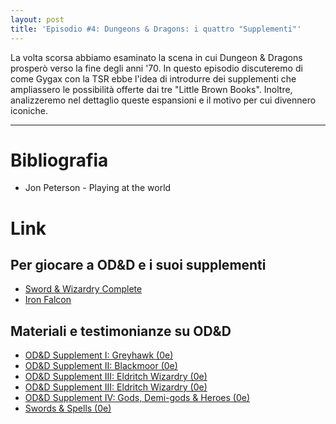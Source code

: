 ```yaml
---
layout: post
title: 'Episodio #4: Dungeons & Dragons: i quattro "Supplementi"'
---
```


La volta scorsa abbiamo esaminato la scena in cui Dungeon & Dragons prosperò verso la fine degli anni '70. In questo episodio discuteremo di come Gygax con la TSR ebbe l'idea di introdurre dei supplementi che ampliassero le possibilità offerte dai tre "Little Brown Books". Inoltre, analizzeremo nel dettaglio queste espansioni e il motivo per cui divennero iconiche. 

---

# Bibliografia

- Jon Peterson - Playing at the world

# Link

## Per giocare a OD&D e i suoi supplementi

- [Sword & Wizardry Complete](https://www.froggodgames.com/product/swords-wizardry-complete-rulebook/)
- [Iron Falcon](http://www.ironfalconrpg.com/)

## Materiali e testimonianze su OD&D
- [OD&D Supplement I: Greyhawk (0e)](https://www.drivethrurpg.com/product/17174)
- [OD&D Supplement II: Blackmoor (0e)](https://www.drivethrurpg.com/product/17172)
- [OD&D Supplement III: Eldritch Wizardry (0e)](https://www.drivethrurpg.com/product/17176)
- [OD&D Supplement III: Eldritch Wizardry (0e)](https://www.drivethrurpg.com/product/17176)
- [OD&D Supplement IV: Gods, Demi-gods & Heroes (0e)](https://www.drivethrurpg.com/product/17177)
- [Swords & Spells (0e)](https://www.drivethrurpg.com/product/17175)
